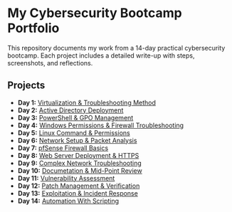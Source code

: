 # My Cybersecurity Bootcamp Portfolio

This repository documents my work from a 14-day practical cybersecurity bootcamp. Each project includes a detailed write-up with steps, screenshots, and reflections.

## Projects

*   **Day 1:** [Virtualization & Troubleshooting Method](./Day-01-Virtualization/README.md)
*   **Day 2:** [Active Directory Deployment](./Day-02-Active-Directory/README.md)
*   **Day 3:** [PowerShell & GPO Management](./Day-03-GPO-Management/README.md)
*   **Day 4:** [Windows Permissions & Firewall Troubleshooting](./Day-03-GPO-Management/README.md)
*   **Day 5:** [Linux Command & Permissions](./Day-03-GPO-Management/README.md)
*   **Day 6:** [Network Setup & Packet Analysis](./Day-03-GPO-Management/README.md)
*   **Day 7:** [pfSense Firewall Basics](./Day-03-GPO-Management/README.md)
*   **Day 8:** [Web Server Deployment & HTTPS](./Day-03-GPO-Management/README.md)
*   **Day 9:** [Complex Network Troubleshooting](./Day-03-GPO-Management/README.md)
*   **Day 10:** [Documetation & Mid-Point Review](./Day-03-GPO-Management/README.md)
*   **Day 11:** [Vulnerability Assessment](./Day-03-GPO-Management/README.md)
*   **Day 12:** [Patch Management & Verification](./Day-03-GPO-Management/README.md)
*   **Day 13:** [Exploitation & Incident Response](./Day-03-GPO-Management/README.md)
*   **Day 14:** [Automation With Scripting](./Day-03-GPO-Management/README.md)
